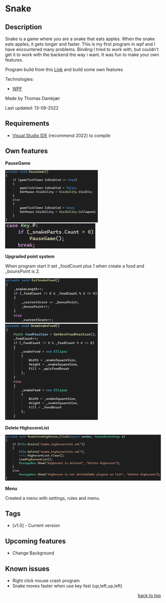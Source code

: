 # Snake

## Description

Snake is a game where you are a snake that eats apples.
When the snake eats apples, it gets longer and faster. This is my first program in wpf and I have encountered many problems. Binding I tried to work with, but couldn't get it to work with the backend the way i want. It was fun to make your own features.

Program build from this <a href="https://www.wpf-tutorial.com/creating-game-snakewpf/introduction/" target="_blank">Link</a> and build some own features

Technologies: 
* <a href="https://docs.microsoft.com/en-us/visualstudio/designers/getting-started-with-wpf?view=vs-2022" target="_blank">WPF</a>

Made by Thomas Damkjær

Last updated: 13-09-2022

## Requirements

* <a href="https://visualstudio.microsoft.com/vs/" target="_blank">Visual Studio IDE</a> (recommend 2022) to compile

## Own features

**PauseGame**

<img src="PicReadme\PauseGame.JPG" style="display: inline-block; margin: 0 auto; max-width: 300px">
<img src="PicReadme\PauseGameKey.JPG" style="max-width: 300px">

**Upgraded point system**

When program start it set _foodCount plus 1 when create a food and _bounsPoint is 2.

<img src="PicReadme\EatSnakeFood.JPG" style="display: inline-block; margin: 0 auto; max-width: 300px"> 
<img src="PicReadme\CreateFood.JPG" style="max-width: 300px">

**Delete HighscoreList**

<img src="PicReadme\DeleteHs.JPG">

**Menu**

Created a menu with settings, rules and menu.

## Tags

* [v1.0] - Current version

## Upcoming features

* Change Background

## Known issues

* Right click mouse crash program
* Snake moves faster when use key fast (up,left,up,left) 
<p align="right"><a href="#readme-top">back to top</a></p>
